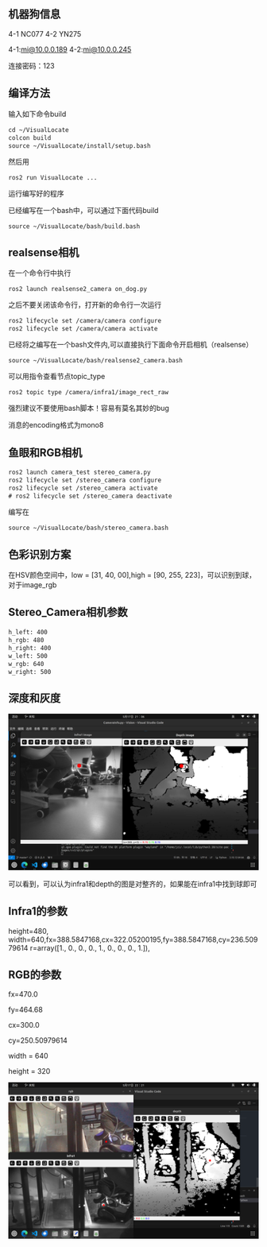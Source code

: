 ## 机器狗信息

4-1 NC077 4-2 YN275

4-1:mi@10.0.0.189 4-2:mi@10.0.0.245

连接密码：123

## 编译方法

输入如下命令build

```
cd ~/VisualLocate
colcon build
source ~/VisualLocate/install/setup.bash
```

然后用

```
ros2 run VisualLocate ...
```

运行编写好的程序

已经编写在一个bash中，可以通过下面代码build

```
source ~/VisualLocate/bash/build.bash
```

## realsense相机

在一个命令行中执行

```
ros2 launch realsense2_camera on_dog.py
```

之后不要关闭该命令行，打开新的命令行一次运行

```
ros2 lifecycle set /camera/camera configure
ros2 lifecycle set /camera/camera activate
```

已经将之编写在一个bash文件内,可以直接执行下面命令开启相机（realsense）

```
source ~/VisualLocate/bash/realsense2_camera.bash
```

可以用指令查看节点topic_type

```
ros2 topic type /camera/infra1/image_rect_raw
```

强烈建议不要使用bash脚本！容易有莫名其妙的bug

消息的encoding格式为mono8

## 鱼眼和RGB相机

```
ros2 launch camera_test stereo_camera.py
ros2 lifecycle set /stereo_camera configure
ros2 lifecycle set /stereo_camera activate
# ros2 lifecycle set /stereo_camera deactivate

```

编写在

```
source ~/VisualLocate/bash/stereo_camera.bash
```

## 色彩识别方案

在HSV颜色空间中，low = [31, 40, 00],high = [90, 255, 223]，可以识别到球，对于image_rgb

## Stereo_Camera相机参数

```
h_left: 400
h_rgb: 480
h_right: 400
w_left: 500
w_rgb: 640
w_right: 500
```

## 深度和灰度

![1715951240114](image/note/1715951240114.png)

可以看到，可以认为infra1和depth的图是对整齐的，如果能在infra1中找到球即可

## Infra1的参数

height=480, width=640,fx=388.5847168,cx=322.05200195,fy=388.5847168,cy=236.50979614
r=array([1., 0., 0., 0., 1., 0., 0., 0., 1.]),

## RGB的参数

fx=470.0

fy=464.68

cx=300.0

cy=250.50979614

width = 640

height = 320

![1715955706553](image/note/1715955706553.png)
